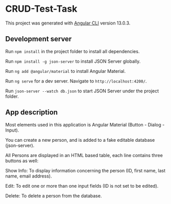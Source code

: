 # CRUD-Test-Task

This project was generated with [Angular CLI](https://github.com/angular/angular-cli) version 13.0.3.

## Development server

Run `npm install` in the project folder to install all dependencies.

Run `npm install -g json-server` to install JSON Server globally.

Run `ng add @angular/material` to install Angular Material.

Run `ng serve` for a dev server. Navigate to `http://localhost:4200/`.

Run `json-server --watch db.json`  to start JSON Server under the project folder.

## App description

Most elements used in this application is Angular Material (Button - Dialog - Input).

You can create a new person, and is added to a fake editable database (json-server).


All Persons are displayed in an HTML based table, each line contains three buttons as well:

Show Info: To display information concerning the person (ID, first name, last name, email address).

Edit: To edit one or more than one input fields  (ID is not set to be edited).

Delete: To delete a person from the database.
